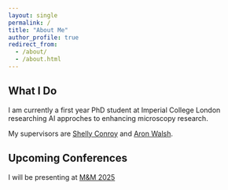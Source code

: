 ```yaml
---
layout: single
permalink: /
title: "About Me"
author_profile: true
redirect_from: 
  - /about/
  - /about.html
---
```


## What I Do
I am currently a first year PhD student at Imperial College London researching AI approches to enhancing microscopy research. 

My supervisors are [Shelly Conroy](https://scholar.google.com/citations?user=0aF8gNcAAAAJ&hl=en) and [Aron Walsh](https://scholar.google.com/citations?hl=en&user=Ktvn91gAAAAJ).

## Upcoming Conferences 
I will be presenting at [M&M 2025](https://mmconference.microscopy.org)

